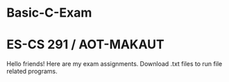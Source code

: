 # Basic-C-Exam
# ES-CS 291 / AOT-MAKAUT
Hello friends!
Here are my exam assignments.
Download .txt files to run file related programs.
